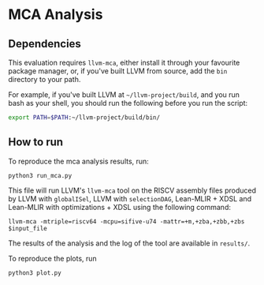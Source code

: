
# MCA Analysis

## Dependencies

This evaluation requires `llvm-mca`, either install it through your favourite
package manager, or, if you've built LLVM from source, add the `bin` directory
to your path.

For example, if you've built LLVM at `~/llvm-project/build`, and you run bash as
your shell, you should run the following before you run the script:

```bash
export PATH=$PATH:~/llvm-project/build/bin/
```

## How to run

To reproduce the mca analysis results, run:
```
python3 run_mca.py 
```


This file will run LLVM's `llvm-mca` tool on the RISCV assembly files produced by LLVM with `globalISel`, LLVM with `selectionDAG`, Lean-MLIR + XDSL and Lean-MLIR with optimizations + XDSL using the following command: 

```
llvm-mca -mtriple=riscv64 -mcpu=sifive-u74 -mattr=+m,+zba,+zbb,+zbs $input_file
```

The results of the analysis and the log of the tool are available in `results/`.

To reproduce the plots, run 
```
python3 plot.py
```